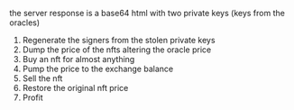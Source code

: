 the server response is a base64 html with two private keys (keys from the oracles)

1. Regenerate the signers from the stolen private keys
2. Dump the price of the nfts altering the oracle price
3. Buy an nft for almost anything
4. Pump the price to the exchange balance
5. Sell the nft
6. Restore the original nft price
7. Profit